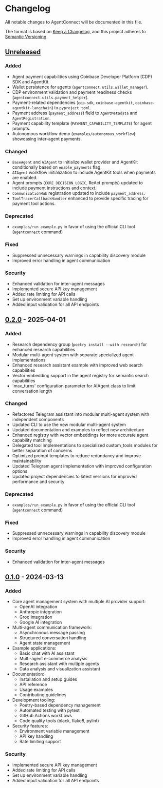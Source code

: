 # Changelog

All notable changes to AgentConnect will be documented in this file.

The format is based on [Keep a Changelog](https://keepachangelog.com/en/1.0.0/),
and this project adheres to [Semantic Versioning](https://semver.org/spec/v2.0.0.html).

## [Unreleased]

### Added
- Agent payment capabilities using Coinbase Developer Platform (CDP) SDK and AgentKit.
- Wallet persistence for agents (`agentconnect.utils.wallet_manager`).
- CDP environment validation and payment readiness checks (`agentconnect.utils.payment_helper`).
- Payment-related dependencies (`cdp-sdk`, `coinbase-agentkit`, `coinbase-agentkit-langchain`) to `pyproject.toml`.
- Payment address (`payment_address`) field to `AgentMetadata` and `AgentRegistration`.
- Payment capability template (`PAYMENT_CAPABILITY_TEMPLATE`) for agent prompts.
- Autonomous workflow demo (`examples/autonomous_workflow`) showcasing inter-agent payments.

### Changed
- `BaseAgent` and `AIAgent` to initialize wallet provider and AgentKit conditionally based on `enable_payments` flag.
- `AIAgent` workflow initialization to include AgentKit tools when payments are enabled.
- Agent prompts (`CORE_DECISION_LOGIC`, ReAct prompts) updated to include payment instructions and context.
- `CommunicationHub` registration updated to include `payment_address`.
- `ToolTracerCallbackHandler` enhanced to provide specific tracing for payment tool actions.

### Deprecated
- `examples/run_example.py` in favor of using the official CLI tool (`agentconnect` command)

### Fixed
- Suppressed unnecessary warnings in capability discovery module
- Improved error handling in agent communication

### Security
- Enhanced validation for inter-agent messages
- Implemented secure API key management
- Added rate limiting for API calls
- Set up environment variable handling
- Added input validation for all API endpoints

## [0.2.0] - 2025-04-01

### Added
- Research dependency group (`poetry install --with research`) for enhanced research capabilities
- Modular multi-agent system with separate specialized agent implementations
- Enhanced research assistant example with improved web search capabilities
- Vector embedding support in the agent registry for semantic search capabilities
- 'max_turns' configuration parameter for AIAgent class to limit conversation length

### Changed
- Refactored Telegram assistant into modular multi-agent system with independent components
- Updated CLI to use the new modular multi-agent system
- Updated documentation and examples to reflect new architecture
- Enhanced registry with vector embeddings for more accurate agent capability matching
- Delegated tool implementations to specialized custom_tools modules for better separation of concerns
- Optimized prompt templates to reduce redundancy and improve maintainability
- Updated Telegram agent implementation with improved configuration options
- Updated project dependencies to latest versions for improved performance and security

### Deprecated
- `examples/run_example.py` in favor of using the official CLI tool (`agentconnect` command)

### Fixed
- Suppressed unnecessary warnings in capability discovery module
- Improved error handling in agent communication

### Security
- Enhanced validation for inter-agent messages

## [0.1.0] - 2024-03-13

### Added
- Core agent management system with multiple AI provider support:
  - OpenAI integration
  - Anthropic integration
  - Groq integration
  - Google AI integration
- Multi-agent communication framework:
  - Asynchronous message passing
  - Structured conversation handling
  - Agent state management
- Example applications:
  - Basic chat with AI assistant
  - Multi-agent e-commerce analysis
  - Research assistant with multiple agents
  - Data analysis and visualization assistant
- Documentation:
  - Installation and setup guides
  - API reference
  - Usage examples
  - Contributing guidelines
- Development tooling:
  - Poetry-based dependency management
  - Automated testing with pytest
  - GitHub Actions workflows
  - Code quality tools (black, flake8, pylint)
- Security features:
  - Environment variable management
  - API key handling
  - Rate limiting support

### Security
- Implemented secure API key management
- Added rate limiting for API calls
- Set up environment variable handling
- Added input validation for all API endpoints

[Unreleased]: https://github.com/AKKI0511/AgentConnect/compare/v0.2.0...HEAD
[0.2.0]: https://github.com/AKKI0511/AgentConnect/compare/v0.1.0...v0.2.0
[0.1.0]: https://github.com/AKKI0511/AgentConnect/releases/tag/v0.1.0
